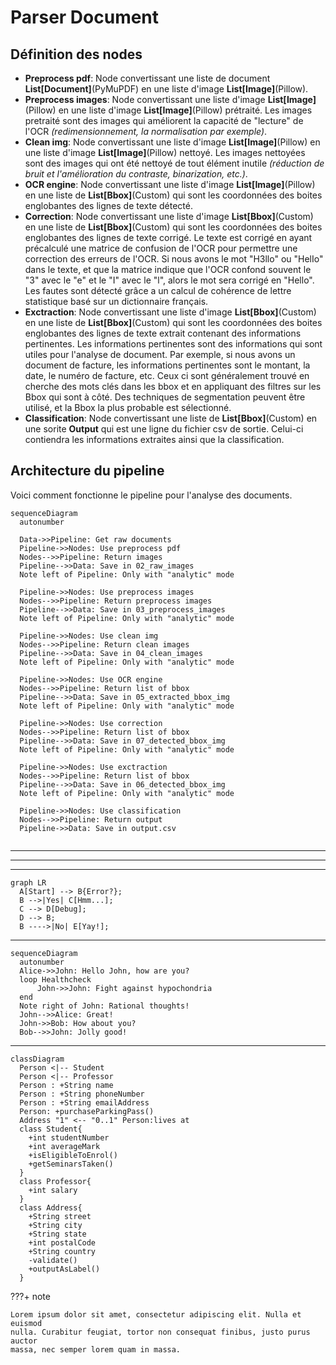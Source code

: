 # Parser Document
## Définition des nodes
* **Preprocess pdf**: Node convertissant une liste de document **List[Document]**(PyMuPDF) en une liste d'image **List[Image]**(Pillow).
* **Preprocess images**: Node convertissant une liste d'image **List[Image]**(Pillow) en une liste d'image **List[Image]**(Pillow) prétraité. Les images pretraité sont des images qui améliorent la capacité de "lecture" de l'OCR _(redimensionnement, la normalisation par exemple)_.
* **Clean img**: Node convertissant une liste d'image **List[Image]**(Pillow) en une liste d'image **List[Image]**(Pillow) nettoyé. Les images nettoyées sont des images qui ont été nettoyé de tout élément inutile _(réduction de bruit et l'amélioration du contraste, binarization, etc.)_.
* **OCR engine**: Node convertissant une liste d'image **List[Image]**(Pillow) en une liste de **List[Bbox]**(Custom) qui sont les coordonnées des boites englobantes des lignes de texte détecté.
* **Correction**: Node convertissant une liste d'image **List[Bbox]**(Custom) en une liste de **List[Bbox]**(Custom) qui sont les coordonnées des boites englobantes des lignes de texte corrigé. Le texte est corrigé en ayant précalculé une matrice de confusion de l'OCR pour permettre une correction des erreurs de l'OCR. Si nous avons le mot "H3llo" ou "HelIo" dans le texte, et que la matrice indique que l'OCR confond souvent le "3" avec le "e" et le "I" avec le "l", alors le mot sera corrigé en "Hello". Les fautes sont détecté grâce a un calcul de cohérence de lettre statistique basé sur un dictionnaire français.
* **Exctraction**: Node convertissant une liste d'image **List[Bbox]**(Custom) en une liste de **List[Bbox]**(Custom) qui sont les coordonnées des boites englobantes des lignes de texte extrait contenant des informations pertinentes. Les informations pertinentes sont des informations qui sont utiles pour l'analyse de document. Par exemple, si nous avons un document de facture, les informations pertinentes sont le montant, la date, le numéro de facture, etc. Ceux ci sont généralement trouvé en cherche des mots clés dans les bbox et en appliquant des filtres sur les Bbox qui sont à côté. Des techniques de segmentation peuvent être utilisé, et la Bbox la plus probable est sélectionné.
* **Classification**: Node convertissant une liste de **List[Bbox]**(Custom) en une sorite **Output** qui est une ligne du fichier csv de sortie. Celui-ci contiendra les informations extraites ainsi que la classification.

## Architecture du pipeline
Voici comment fonctionne le pipeline pour l'analyse des documents.
``` mermaid
sequenceDiagram
  autonumber
    
  Data->>Pipeline: Get raw documents
  Pipeline->>Nodes: Use preprocess pdf
  Nodes-->>Pipeline: Return images
  Pipeline-->>Data: Save in 02_raw_images
  Note left of Pipeline: Only with "analytic" mode
  
  Pipeline->>Nodes: Use preprocess images
  Nodes-->>Pipeline: Return preprocess images
  Pipeline-->>Data: Save in 03_preprocess_images
  Note left of Pipeline: Only with "analytic" mode
  
  Pipeline->>Nodes: Use clean img
  Nodes-->>Pipeline: Return clean images
  Pipeline-->>Data: Save in 04_clean_images
  Note left of Pipeline: Only with "analytic" mode
  
  Pipeline->>Nodes: Use OCR engine
  Nodes-->>Pipeline: Return list of bbox
  Pipeline-->>Data: Save in 05_extracted_bbox_img
  Note left of Pipeline: Only with "analytic" mode
  
  Pipeline->>Nodes: Use correction
  Nodes-->>Pipeline: Return list of bbox
  Pipeline-->>Data: Save in 07_detected_bbox_img
  Note left of Pipeline: Only with "analytic" mode
    
  Pipeline->>Nodes: Use exctraction
  Nodes-->>Pipeline: Return list of bbox
  Pipeline-->>Data: Save in 06_detected_bbox_img
  Note left of Pipeline: Only with "analytic" mode
  
  Pipeline->>Nodes: Use classification
  Nodes-->>Pipeline: Return output
  Pipeline->>Data: Save in output.csv
   
```



---

---

---
``` mermaid
graph LR
  A[Start] --> B{Error?};
  B -->|Yes| C[Hmm...];
  C --> D[Debug];
  D --> B;
  B ---->|No| E[Yay!];
```

---

``` mermaid
sequenceDiagram
  autonumber
  Alice->>John: Hello John, how are you?
  loop Healthcheck
      John->>John: Fight against hypochondria
  end
  Note right of John: Rational thoughts!
  John-->>Alice: Great!
  John->>Bob: How about you?
  Bob-->>John: Jolly good!
```

---

``` mermaid
classDiagram
  Person <|-- Student
  Person <|-- Professor
  Person : +String name
  Person : +String phoneNumber
  Person : +String emailAddress
  Person: +purchaseParkingPass()
  Address "1" <-- "0..1" Person:lives at
  class Student{
    +int studentNumber
    +int averageMark
    +isEligibleToEnrol()
    +getSeminarsTaken()
  }
  class Professor{
    +int salary
  }
  class Address{
    +String street
    +String city
    +String state
    +int postalCode
    +String country
    -validate()
    +outputAsLabel()  
  }
```

???+ note

    Lorem ipsum dolor sit amet, consectetur adipiscing elit. Nulla et euismod
    nulla. Curabitur feugiat, tortor non consequat finibus, justo purus auctor
    massa, nec semper lorem quam in massa.